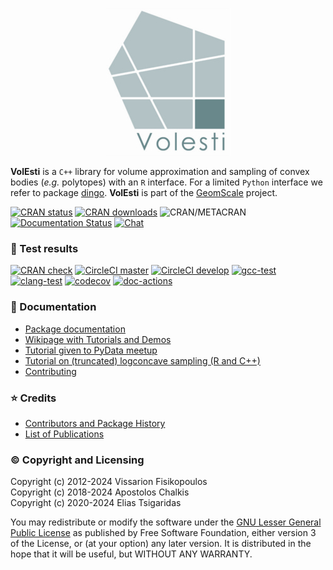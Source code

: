 <p align="center"><img src="docs/logo/volesti_logo.jpg"></p>

**VolEsti** is a `C++` library for volume approximation and sampling of convex bodies (*e.g.* polytopes) with an `R`  interface. For a limited `Python` interface we refer to package [dingo](https://github.com/GeomScale/dingo). **VolEsti** is part of the [GeomScale](https://geomscale.github.io) project.

[![CRAN status](https://www.r-pkg.org/badges/version/volesti)](https://cran.r-project.org/package=volesti)
[![CRAN downloads](https://cranlogs.r-pkg.org/badges/volesti)](https://cran.r-project.org/package=volesti)
![CRAN/METACRAN](https://img.shields.io/cran/l/volesti)
[![Documentation Status](https://readthedocs.org/projects/volesti/badge/?version=latest)](https://volesti.readthedocs.io/en/latest/?badge=latest)
[![Chat](https://badges.gitter.im/boostorg/geometry.png)](https://gitter.im/GeomScale/community?utm_source=share-link&utm_medium=link&utm_campaign=share-link)

### 🧪 Test results

[![CRAN check](https://badges.cranchecks.info/worst/volesti.svg)](https://cran.r-project.org/web/checks/check_results_volesti.html)
[![CircleCI master](https://circleci.com/gh/GeomScale/volesti/tree/master.svg?style=shield)](https://circleci.com/gh/GeomScale/volesti/tree/master)
[![CircleCI develop](https://circleci.com/gh/GeomScale/volesti/tree/develop.svg?style=shield)](https://circleci.com/gh/GeomScale/volesti/tree/develop)
[![gcc-test](https://github.com/GeomScale/volesti/actions/workflows/cmake-gcc.yml/badge.svg)](https://github.com/GeomScale/volesti/actions/workflows/cmake-gcc.yml?query=branch%3Adevelop)
[![clang-test](https://github.com/GeomScale/volesti/actions/workflows/cmake-clang.yml/badge.svg)](https://github.com/GeomScale/volesti/actions/workflows/cmake-clang.yml?query=branch%3Adevelop)
[![codecov](https://codecov.io/gh/GeomScale/volesti/branch/develop/graph/badge.svg)](https://codecov.io/gh/GeomScale/volesti)
[![doc-actions](https://github.com/GeomScale/volesti/actions/workflows/docs.yml/badge.svg)](https://github.com/GeomScale/volesti/actions/workflows/docs.yml?query=branch%3Adevelop)

### 📄 Documentation

* [Package documentation](https://volesti.readthedocs.io)
* [Wikipage with Tutorials and Demos](https://github.com/GeomScale/volesti/wiki)
* [Tutorial given to PyData meetup](https://vissarion.github.io/tutorials/volesti_tutorial_pydata.html)
* [Tutorial on (truncated) logconcave sampling (R and C++)](https://papachristoumarios.github.io/2020/07/21/Sampling-from-high-dimensional-truncated-log-concave-densities-with-volesti)
* [Contributing](CONTRIBUTING.md)

### ⭐ Credits

* [Contributors and Package History](doc/credits.md)
* [List of Publications](doc/publications.md)

### © Copyright and Licensing

Copyright (c) 2012-2024 Vissarion Fisikopoulos\
Copyright (c) 2018-2024 Apostolos Chalkis\
Copyright (c) 2020-2024 Elias Tsigaridas

You may redistribute or modify the software under the [GNU Lesser General Public License](/LICENSE) as published by Free Software Foundation, either version 3 of the License, or (at your option) any later version. It is distributed in the hope that it will be useful, but WITHOUT ANY WARRANTY.
